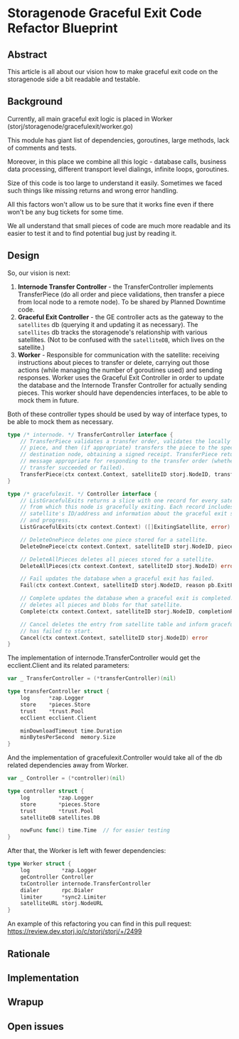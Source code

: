 # Storagenode Graceful Exit Code Refactor Blueprint

## Abstract

This article is all about our vision how to make graceful exit code on the storagenode side a bit readable and testable.

## Background

Currently, all main graceful exit logic is placed in Worker (storj/storagenode/gracefulexit/worker.go)

This module has giant list of dependencies, goroutines, large methods, lack of comments and tests.

Moreover, in this place we combine all this logic - database calls, business data processing, different transport level dialings, infinite loops, goroutines.

Size of this code is too large to understand it easily. Sometimes we faced such things like missing returns and wrong error handling.

All this factors won't allow us to be sure that it works fine even if there won't be any bug tickets for some time.

We all understand that small pieces of code are much more readable and its easier to test it and to find potential bug just by reading it.

## Design

So, our vision is next:

1. **Internode Transfer Controller** - the TransferController implements TransferPiece (do all order and piece validations, then transfer a piece from local node to a remote node). To be shared by Planned Downtime code.
1. **Graceful Exit Controller** - the GE controller acts as the gateway to the ``satellites`` db (querying it and updating it as necessary). The ``satellites`` db tracks the storagenode's relationship with various satellites. (Not to be confused with the ``satelliteDB``, which lives on the satellite.)
1. **Worker** - Responsible for communication with the satellite: receiving instructions about pieces to transfer or delete, carrying out those actions (while managing the number of goroutines used) and sending responses. Worker uses the Graceful Exit Controller in order to update the database and the Internode Transfer Controller for actually sending pieces. This worker should have dependencies interfaces, to be able to mock them in future.

Both of these controller types should be used by way of interface types, to be able to mock them as necessary.

```go
type /* internode. */ TransferController interface {
	// TransferPiece validates a transfer order, validates the locally stored
	// piece, and then (if appropriate) transfers the piece to the specified
	// destination node, obtaining a signed receipt. TransferPiece returns a
	// message appropriate for responding to the transfer order (whether the
	// transfer succeeded or failed).
	TransferPiece(ctx context.Context, satelliteID storj.NodeID, transferPiece *pb.TransferPiece) *pb.StorageNodeMessage
}
```

```go
type /* gracefulexit. */ Controller interface {
	// ListGracefulExits returns a slice with one record for every satellite
	// from which this node is gracefully exiting. Each record includes the
	// satellite's ID/address and information about the graceful exit status
	// and progress.
	ListGracefulExits(ctx context.Context) ([]ExitingSatellite, error)

	// DeleteOnePiece deletes one piece stored for a satellite.
	DeleteOnePiece(ctx context.Context, satelliteID storj.NodeID, pieceID storj.PieceID) error

	// DeleteAllPieces deletes all pieces stored for a satellite.
	DeleteAllPieces(ctx context.Context, satelliteID storj.NodeID) error

	// Fail updates the database when a graceful exit has failed.
	Fail(ctx context.Context, satelliteID storj.NodeID, reason pb.ExitFailed_Reason, exitFailedBytes []byte) error

	// Complete updates the database when a graceful exit is completed. It also
	// deletes all pieces and blobs for that satellite.
	Complete(ctx context.Context, satelliteID storj.NodeID, completionReceipt []byte, wait func()) error

	// Cancel deletes the entry from satellite table and inform graceful exit
	// has failed to start.
	Cancel(ctx context.Context, satelliteID storj.NodeID) error
}
```

The implementation of internode.TransferController would get the ecclient.Client and its related parameters:

```go
var _ TransferController = (*transferController)(nil)

type transferController struct {
	log      *zap.Logger
	store    *pieces.Store
	trust    *trust.Pool
	ecClient ecclient.Client

	minDownloadTimeout time.Duration
	minBytesPerSecond  memory.Size
}
```

And the implementation of gracefulexit.Controller would take all of the db related dependencies away from Worker.

```go
var _ Controller = (*controller)(nil)

type controller struct {
	log         *zap.Logger
	store       *pieces.Store
	trust       *trust.Pool
	satelliteDB satellites.DB

	nowFunc func() time.Time  // for easier testing
}
```

After that, the Worker is left with fewer dependencies:

```go
type Worker struct {
	log          *zap.Logger
	geController Controller
	txController internode.TransferController
	dialer       rpc.Dialer
	limiter      *sync2.Limiter
	satelliteURL storj.NodeURL
}
```

An example of this refactoring you can find in this pull request:
https://review.dev.storj.io/c/storj/storj/+/2499

## Rationale

## Implementation

## Wrapup

## Open issues
